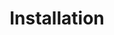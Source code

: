 ---
title: Installation
type: "connect"
content-type: "js-doc"
order: 3

sections:
  - content: |
      1. Visit the [Stitch JS GitHub repo]({{ js.releases }}) and download the latest release.

      2. In your application, add this `<script>` tag just before the closing `<body>` tag of the page(s) you want it to run on:

         ```html
         <!-- local file -->

         <script type="text/javascript" src="your-application.com/stitch-client.umd.min.js"></script>
         ```

      3. Enjoy embedded Stitch workflows.
---